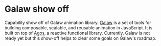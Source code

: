 # Galaw show off

Capability show off of Galaw animation library. [Galaw](https://github.com/cedmandocdoc/galaw) is a set of tools for building composable, scalable, and reusable animation in JavaScript. It is built on top of [Agos](https://github.com/cedmandocdoc/agos), a reactive functional library. Currently, Galaw is not ready yet but this show-off helps to clear some goals on Galaw's roadmap.
